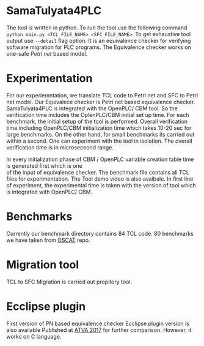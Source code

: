 # SamaTulyata4PLC
 The tool is written in python. To run the tool use the following command
 `python main.py <TCL_FILE_NAME> <SFC_FILE_NAME>`. To get exhaustive tool output use `--detail` flag option.
 It is an equivalence checker for verifying software migration for PLC programs. 
 The Equivalence checker works on one-safe *Petri net* based model.
 
   
# Experimentation
 For our experiemntation, we translate TCL code to Petri net and SFC to Petri net model. Our Equivalece checker 
 is Petri net based equivalence checker. SamaTulyata4PLC is integrated with the OpenPLC/ CBM tool. So the verification 
 time includes the OplenPLC/CBM initial set up time. For each benchmark, the initial setup of the tool is performed.
 Overall verification time including OpenPLC/CBM initialization time which takes 10-20 sec for large benchmarks.
 On the other hand, for small benchmarks its carried out within a second. One can experiment with the tool in isolation. 
 The overall verification time is in microseceond range. 
 
 In every initialization phase of CBM / OpenPLC variable creation table time is generated first  which is one  
 of the input of equivalence checker. The benchmark file  contains all TCL files for experimentation.
 The Tool demo video is also avaibale. In first line of experiment, the experimental time is taken with the 
 version of tool which is integrated with  OpenPLC/ CBM.  
 
 # Benchmarks
 Currently our benchmark directory contains 84 TCL code. 80 benchmarks we have taken from [OSCAT](https://www.oscat.de) repo.
    
# Migration tool 
TCL to SFC Migration is carried out propitory tool.
    



# Ecclipse plugin
 First version of PN based equivalence checker Ecclipse plugin version is also available Published at [ATVA 2017](https://link.springer.com/chapter/10.1007/978-3-319-68167-2_8) for further comparison. 
However, it works on C language.

 
  

